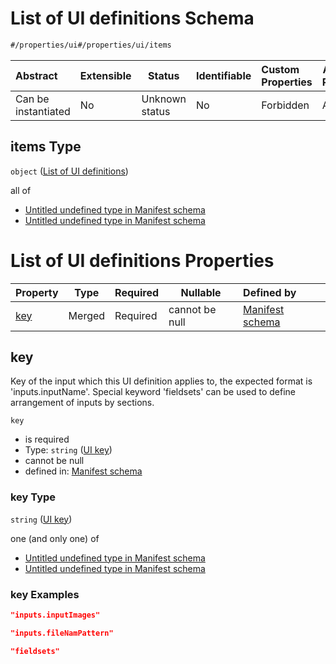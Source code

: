# List of UI definitions Schema

```txt
#/properties/ui#/properties/ui/items
```




| Abstract            | Extensible | Status         | Identifiable | Custom Properties | Additional Properties | Access Restrictions | Defined In                                                            |
| :------------------ | ---------- | -------------- | ------------ | :---------------- | --------------------- | ------------------- | --------------------------------------------------------------------- |
| Can be instantiated | No         | Unknown status | No           | Forbidden         | Allowed               | none                | [manifest.schema.json\*](manifest.schema.json "open original schema") |

## items Type

`object` ([List of UI definitions](manifest-properties-computational-tool-form-ui-definition-list-of-ui-definitions.md))

all of

-   [Untitled undefined type in Manifest schema](manifest-properties-computational-tool-form-ui-definition-list-of-ui-definitions-allof-0.md "check type definition")
-   [Untitled undefined type in Manifest schema](manifest-properties-computational-tool-form-ui-definition-list-of-ui-definitions-allof-1.md "check type definition")

# List of UI definitions Properties

| Property    | Type   | Required | Nullable       | Defined by                                                                                                                                                                                           |
| :---------- | ------ | -------- | -------------- | :--------------------------------------------------------------------------------------------------------------------------------------------------------------------------------------------------- |
| [key](#key) | Merged | Required | cannot be null | [Manifest schema](manifest-properties-computational-tool-form-ui-definition-list-of-ui-definitions-properties-ui-key.md "\#/properties/ui/items/properties/key#/properties/ui/items/properties/key") |

## key

Key of the input which this UI definition applies to, the expected format is 'inputs.inputName'. Special keyword 'fieldsets' can be used to define arrangement of inputs by sections.


`key`

-   is required
-   Type: `string` ([UI key](manifest-properties-computational-tool-form-ui-definition-list-of-ui-definitions-properties-ui-key.md))
-   cannot be null
-   defined in: [Manifest schema](manifest-properties-computational-tool-form-ui-definition-list-of-ui-definitions-properties-ui-key.md "\#/properties/ui/items/properties/key#/properties/ui/items/properties/key")

### key Type

`string` ([UI key](manifest-properties-computational-tool-form-ui-definition-list-of-ui-definitions-properties-ui-key.md))

one (and only one) of

-   [Untitled undefined type in Manifest schema](manifest-properties-computational-tool-form-ui-definition-list-of-ui-definitions-properties-ui-key-oneof-0.md "check type definition")
-   [Untitled undefined type in Manifest schema](manifest-properties-computational-tool-form-ui-definition-list-of-ui-definitions-properties-ui-key-oneof-1.md "check type definition")

### key Examples

```json
"inputs.inputImages"
```

```json
"inputs.fileNamPattern"
```

```json
"fieldsets"
```
